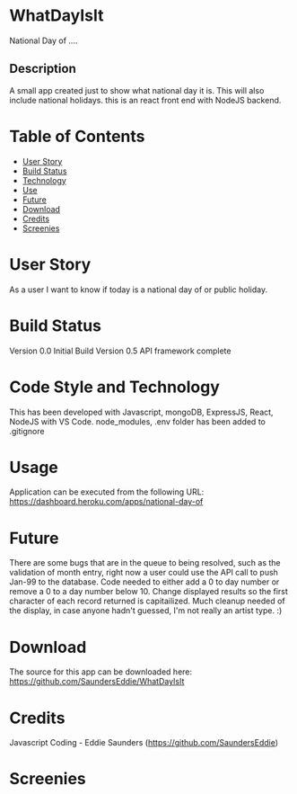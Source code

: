 # WhatDayIsIt

National Day of ....

## Description

A small app created just to show what national day it is. This will also include national holidays. this is an react front end with NodeJS backend.

# Table of Contents

- [User Story](#User%20Story)
- [Build Status](#Build%20Status)
- [Technology](#Code%20Style%20and%20Technology)
- [Use](#Usage)
- [Future](#Future)
- [Download](#Download)
- [Credits](#Credits)
- [Screenies](#Screenies)

# User Story

As a user I want to know if today is a national day of or public holiday.

# Build Status

Version 0.0 Initial Build
Version 0.5 API framework complete

# Code Style and Technology

This has been developed with Javascript, mongoDB, ExpressJS, React, NodeJS with VS Code.
node_modules, .env folder has been added to .gitignore

# Usage

Application can be executed from the following URL:
https://dashboard.heroku.com/apps/national-day-of

# Future

There are some bugs that are in the queue to being resolved, such as the validation of month entry, right now a user could use the API call to push Jan-99 to the database.
Code needed to either add a 0 to day number or remove a 0 to a day number below 10.
Change displayed results so the first character of each record returned is capitailized.
Much cleanup needed of the display, in case anyone hadn't guessed, I'm not really an artist type. :)

# Download

The source for this app can be downloaded here:
https://github.com/SaundersEddie/WhatDayIsIt

# Credits

Javascript Coding - Eddie Saunders (https://github.com/SaundersEddie)

# Screenies
